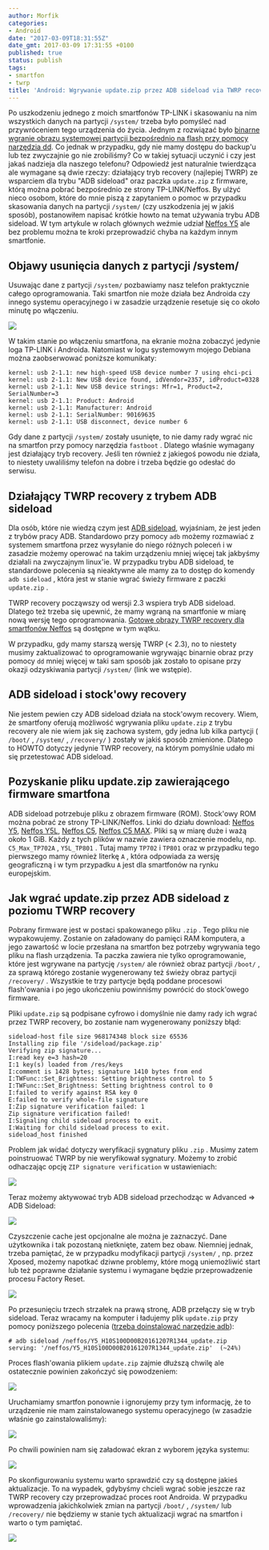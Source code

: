 ```yaml
---
author: Morfik
categories:
- Android
date: "2017-03-09T18:31:55Z"
date_gmt: 2017-03-09 17:31:55 +0100
published: true
status: publish
tags:
- smartfon
- twrp
title: 'Android: Wgrywanie update.zip przez ADB sideload via TWRP recovery'
---
```


Po uszkodzeniu jednego z moich smartfonów TP-LINK i skasowaniu na nim wszystkich danych na partycji
`/system/` trzeba było pomyśleć nad przywróceniem tego urządzenia do życia. Jednym z rozwiązać było
[binarne wgranie obrazu systemowej partycji bezpośrednio na flash przy pomocy narzędzia
dd](/post/android-jak-odratowac-smartfon-po-usunieciu-partycji-system/). Co jednak
w przypadku, gdy nie mamy dostępu do backup'u lub tez zwyczajnie go nie zrobiliśmy? Co w takiej
sytuacji uczynić i czy jest jakaś nadzieja dla naszego telefonu? Odpowiedź jest naturalnie
twierdząca ale wymagane są dwie rzeczy: działający tryb recovery (najlepiej TWRP) ze wsparciem dla
trybu "ADB sideload" oraz paczka `update.zip` z firmware, którą można pobrać bezpośrednio ze strony
TP-LINK/Neffos. By ulżyć nieco osobom, które do mnie piszą z zapytaniem o pomoc w przypadku
skasowania danych na partycji `/system/` (czy uszkodzenia jej w jakiś sposób), postanowiłem napisać
krótkie howto na temat używania trybu ADB sideload. W tym artykule w rolach głównych weźmie udział
[Neffos Y5](http://www.neffos.pl/product/details/Y5) ale bez problemu można te kroki przeprowadzić
chyba na każdym innym smartfonie.

<!--more-->
## Objawy usunięcia danych z partycji /system/

Usuwając dane z partycji `/system/` pozbawiamy nasz telefon praktycznie całego oprogramowania. Taki
smartfon nie może działa bez Androida czy innego systemu operacyjnego i w zasadzie urządzenie
resetuje się co około minutę po włączeniu.

![](/img/2017/03/001.adb-sideload-update-zip-firmware-tp-link-neffos-twrp-usuniety-system.png#medium)

W takim stanie po włączeniu smartfona, na ekranie można zobaczyć jedynie loga TP-LINK i Androida.
Natomiast w logu systemowym mojego Debiana można zaobserwować poniższe komunikaty:

    kernel: usb 2-1.1: new high-speed USB device number 7 using ehci-pci
    kernel: usb 2-1.1: New USB device found, idVendor=2357, idProduct=0328
    kernel: usb 2-1.1: New USB device strings: Mfr=1, Product=2, SerialNumber=3
    kernel: usb 2-1.1: Product: Android
    kernel: usb 2-1.1: Manufacturer: Android
    kernel: usb 2-1.1: SerialNumber: 90169635
    kernel: usb 2-1.1: USB disconnect, device number 6

Gdy dane z partycji `/system/` zostały usunięte, to nie damy rady wgrać nic na smartfon przy pomocy
narzędzia `fastboot` . Dlatego właśnie wymagany jest działający tryb recovery. Jeśli ten również z
jakiegoś powodu nie działa, to niestety uwaliliśmy telefon na dobre i trzeba będzie go odesłać do
serwisu.

## Działający TWRP recovery z trybem ADB sideload

Dla osób, które nie wiedzą czym jest [ADB sideload](https://twrp.me/faq/ADBSideload.html),
wyjaśniam, że jest jeden z trybów pracy ADB. Standardowo przy pomocy `adb` możemy rozmawiać z
systemem smartfona przez wysyłanie do niego różnych poleceń i w zasadzie możemy operować na takim
urządzeniu mniej więcej tak jakbyśmy działali na zwyczajnym linux'ie. W przypadku trybu ADB
sideload, te standardowe polecenia są nieaktywne ale mamy za to dostęp do komendy `adb sideload` ,
która jest w stanie wgrać świeży firmware z paczki `update.zip` .

TWRP recovery począwszy od wersji 2.3 wspiera tryb ADB sideload. Dlatego też trzeba się upewnić, że
mamy wgraną na smartfonie w miarę nową wersję tego oprogramowania. [Gotowe obrazy TWRP recovery dla
smartfonów Neffos](http://tplink-forum.pl/pub/neffos/) są dostępne w tym wątku.

W przypadku, gdy mamy starszą wersję TWRP (< 2.3), no to niestety musimy zaktualizować to
oprogramowanie wgrywając binarnie obraz przy pomocy `dd` mniej więcej w taki sam sposób jak zostało
to opisane przy okazji odzyskiwania partycji `/system/` (link we wstępie).

## ADB sideload i stock'owy recovery

Nie jestem pewien czy ADB sideload działa na stock'owym recovery. Wiem, że smartfony oferują
możliwość wgrywania pliku `update.zip` z trybu recovery ale nie wiem jak się zachowa system, gdy
jedna lub kilka partycji ( `/boot/` , `/system/` , `/recovery/` ) zostały w jakiś sposób zmienione.
Dlatego to HOWTO dotyczy jedynie TWRP recovery, na którym pomyślnie udało mi się przetestować ADB
sideload.

## Pozyskanie pliku update.zip zawierającego firmware smartfona

ADB sideload potrzebuje pliku z obrazem firmware (ROM). Stock'owy ROM można pobrać ze strony
TP-LINK/Neffos. Linki do działu download: [Neffos Y5](http://www.neffos.com/en/support/download/Y5),
[Neffos Y5L](http://www.neffos.com/en/support/download/Y5L), [Neffos
C5](http://www.neffos.com/en/support/download/C5), [Neffos C5
MAX](http://www.neffos.com/en/support/download/C5-Max). Pliki są w miarę duże i ważą około 1 GiB.
Każdy z tych plików w nazwie zawiera oznaczenie modelu, np. `C5_Max_TP702A` , `Y5L_TP801` . Tutaj
mamy `TP702` i `TP801` oraz w przypadku tego pierwszego mamy również literkę `A` , która odpowiada
za wersję geograficzną i w tym przypadku `A` jest dla smartfonów na rynku europejskim.

## Jak wgrać update.zip przez ADB sideload z poziomu TWRP recovery

Pobrany firmware jest w postaci spakowanego pliku `.zip` . Tego pliku nie wypakowujemy. Zostanie on
załadowany do pamięci RAM komputera, a jego zawartość w locie przesłana na smartfon bez potrzeby
wgrywania tego pliku na flash urządzenia. Ta paczka zawiera nie tylko oprogramowanie, które jest
wgrywane na partycję `/system/` ale również obraz partycji `/boot/` , za sprawą którego zostanie
wygenerowany też świeży obraz partycji `/recovery/` . Wszystkie te trzy partycje będą poddane
procesowi flash'owania i po jego ukończeniu powinniśmy powrócić do stock'owego firmware.

Pliki `update.zip` są podpisane cyfrowo i domyślnie nie damy rady ich wgrać przez TWRP recovery, bo
zostanie nam wygenerowany poniższy błąd:

    sideload-host file size 968174348 block size 65536
    Installing zip file '/sideload/package.zip'
    Verifying zip signature...
    I:read key e=3 hash=20
    I:1 key(s) loaded from /res/keys
    I:comment is 1428 bytes; signature 1410 bytes from end
    I:TWFunc::Set_Brightness: Setting brightness control to 5
    I:TWFunc::Set_Brightness: Setting brightness control to 0
    I:failed to verify against RSA key 0
    E:failed to verify whole-file signature
    I:Zip signature verification failed: 1
    Zip signature verification failed!
    I:Signaling child sideload process to exit.
    I:Waiting for child sideload process to exit.
    sideload_host finished

Problem jak widać dotyczy weryfikacji sygnatury pliku `.zip` . Musimy zatem poinstruować TWRP by nie
weryfikował sygnatury. Możemy to zrobić odhaczając opcję `ZIP signature verification` w
ustawieniach:

![](/img/2017/03/002.adb-sideload-update-zip-firmware-tp-link-neffos-twrp-opcje.png#medium)

Teraz możemy aktywować tryb ADB sideload przechodząc w Advanced => ADB Sideload:

![](/img/2017/03/003.adb-sideload-update-zip-firmware-tp-link-neffos-twrp-menu.png#big)

Czyszczenie cache jest opcjonalne ale można je zaznaczyć. Dane użytkownika i tak pozostaną
nietknięte, zatem bez obaw. Niemniej jednak, trzeba pamiętać, że w przypadku modyfikacji partycji
`/system/` , np. przez Xposed, możemy napotkać dziwne problemy, które mogą uniemożliwić start lub
też poprawne działanie systemu i wymagane będzie przeprowadzenie procesu Factory Reset.

![](/img/2017/03/004.adb-sideload-update-zip-firmware-tp-link-neffos-twrp-cache.png#medium)

Po przesunięciu trzech strzałek na prawą stronę, ADB przełączy się w tryb sideload. Teraz wracamy na
komputer i ładujemy plik `update.zip` przy pomocy poniższego polecenia ([trzeba doinstalować
narzędzie adb](/post/android-jak-zainstalowac-adb-i-fastboot-pod-linux/)):

    # adb sideload /neffos/Y5_H10S100D00B20161207R1344_update.zip
    serving: '/neffos/Y5_H10S100D00B20161207R1344_update.zip'  (~24%)

Proces flash'owania plikiem `update.zip` zajmie dłuższą chwilę ale ostatecznie powinien zakończyć
się powodzeniem:

![](/img/2017/03/005.adb-sideload-update-zip-firmware-tp-link-neffos-twrp-proces.png#medium)

Uruchamiamy smartfon ponownie i ignorujemy przy tym informację, że to urządzenie nie mam
zainstalowanego systemu operacyjnego (w zasadzie właśnie go zainstalowaliśmy):

![](/img/2017/03/006.adb-sideload-update-zip-firmware-tp-link-neffos-twrp-brak-os.png#medium)

Po chwili powinien nam się załadować ekran z wyborem języka systemu:

![](/img/2017/03/007.adb-sideload-update-zip-firmware-tp-link-neffos-twrp-system.png#medium)

Po skonfigurowaniu systemu warto sprawdzić czy są dostępne jakieś aktualizacje. To na wypadek,
gdybyśmy chcieli wgrać sobie jeszcze raz TWRP recovery czy przeprowadzać proces root Androida. W
przypadku wprowadzenia jakichkolwiek zmian na partycji `/boot/` , `/system/` lub `/recovery/` nie
będziemy w stanie tych aktualizacji wgrać na smartfon i warto o tym pamiętać.

![](/img/2017/03/008.adb-sideload-update-zip-firmware-tp-link-neffos-twrp-update.png#medium)
